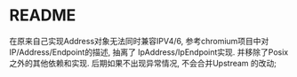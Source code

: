 # README

在原来自己实现Address对象无法同时兼容IPV4/6, 参考chromium项目中对IP/Address/Endpoint的描述, 抽离了
IpAddress/IpEndpoint实现. 并移除了Posix之外的其他依赖和实现. 后期如果不出现异常情况, 不会合并Upstream
的改动;
